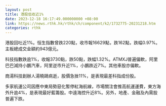 ```yaml
---
layout: post
title: 港股低收近1%
date: 2023-12-18 16:17:49.000000000 +08:00
link: https://news.rthk.hk/rthk/ch/component/k2/1732775-20231218.htm
categories: rthk
---
```


港股回吐近1%。恒生指數曾跌220點，收市報16629點，跌162點，跌幅0.97%。主板總成交金額約943億元。

科技指數跌逾1%，收報3730點，跌50點，跌幅1.32%。ATMXJ普遍偏軟，阿里巴巴減持小鵬汽車，阿里逆市升近1%，小鵬跌近7%。其他車股亦偏軟。

商湯科技創辦人湯曉鷗病逝，股價急挫11%，是表現最差科指成份股。

多家航運公司因應中東局勢惡化暫停紅海航線，市場關注會推高航運運費，東方海外升逾4%，是表現最好藍籌股。中遠海控升近8%。另外，地產、金融及內需股普遍下跌。
